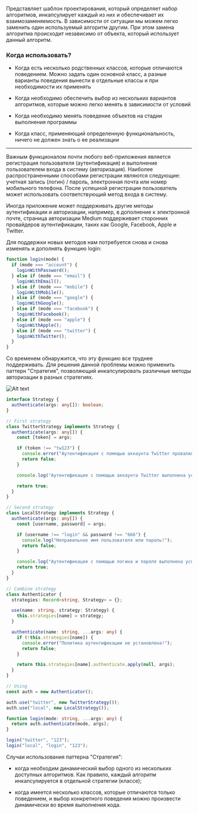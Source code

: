 
Представляет шаблон проектирования, который определяет набор алгоритмов, инкапсулирует каждый из них и обеспечивает их взаимозаменяемость. В зависимости от ситуации мы можем легко заменить один используемый алгоритм другим. При этом замена алгоритма происходит независимо от объекта, который использует данный алгоритм.

### Когда использовать?

- Когда есть несколько родственных классов, которые отличаются поведением. Можно задать один основной класс, а разные варианты поведения вынести в отдельные классы и при необходимости их применять

- Когда необходимо обеспечить выбор из нескольких вариантов алгоритмов, которые можно легко менять в зависимости от условий

- Когда необходимо менять поведение объектов на стадии выполнения программы

- Когда класс, применяющий определенную функциональность, ничего не должен знать о ее реализации

<hr />

Важным функционалом почти любого веб-приложения является регистрация пользователя (аутентификация) и выполнение пользователем входа в систему (авторизация). Наиболее распространенными способами регистрации являются следующие: учетная запись (логин) / пароль, электронная почта или номер мобильного телефона. После успешной регистрации пользователь может использовать соответствующий метод входа в систему.

Иногда приложение может поддерживать другие методы аутентификации и авторизации, например, в дополнение к электронной почте, страница авторизации Medium поддерживает сторонних провайдеров аутентификации, таких как Google, Facebook, Apple и Twitter.

Для поддержки новых методов нам потребуется снова и снова изменять и дополнять функцию login:

```ts
function login(mode) {
  if (mode === "account") {
    loginWithPassword();
  } else if (mode === "email") {
    loginWithEmail();
  } else if (mode === "mobile") {
    loginWithMobile();
  } else if (mode === "google") {
    loginWithGoogle();
  } else if (mode === "facebook") {
    loginWithFacebook();
  } else if (mode === "apple") {
    loginWithApple();
  } else if (mode === "twitter") {
    loginWithTwitter();
  }
}
```

Со временем обнаружится, что эту функцию все труднее поддерживать. Для решения данной проблемы можно применить паттерн "Стратегия", позволяющий инкапсулировать различные методы авторизации в разных стратегиях.

![Alt text](Стратегия%20~%20Strategy.png) 

```ts
interface Strategy {
  authenticate(args: any[]): boolean;
}

// First strategy
class TwitterStrategy implements Strategy {
  authenticate(args: any[]) {
    const [token] = args;

    if (token !== "tw123") {
      console.error("Аутентификация с помощью аккаунта Twitter провалилась!");
      return false;
    }

    console.log("Аутентификация с помощью аккаунта Twitter выполнена успешно!");

    return true;
  }
}

// Second strategy
class LocalStrategy implements Strategy {
  authenticate(args: any[]) {
    const [username, password] = args;

    if (username !== "login" && password !== "666") {
      console.log("Неправильное имя пользователя или пароль!");
      return false;
    }

    console.log("Аутентификация с помощью логина и пароля выполнена успешно!");
    return true;
  }
}

// Combine strategy
class Authenticator {
  strategies: Record<string, Strategy> = {};

  use(name: string, strategy: Strategy) {
    this.strategies[name] = strategy;
  }

  authenticate(name: string, ...args: any) {
    if (!this.strategies[name]) {
      console.error("Политика аутентификации не установлена!");
      return false;
    }

    return this.strategies[name].authenticate.apply(null, args);
  }
}

// Using
const auth = new Authenticator();

auth.use("twitter", new TwitterStrategy());
auth.use("local", new LocalStrategy());

function login(mode: string, ...args: any) {
  return auth.authenticate(mode, args);
}

login("twitter", "123");
login("local", "login", "123");

```

Случаи использования паттерна "Стратегия":

- когда необходим динамический выбор одного из нескольких доступных алгоритмов. Как правило, каждый алгоритм инкапсулируется в отдельной стратегии (классе);

- когда имеется несколько классов, которые отличаются только поведением, и выбор конкретного поведения можно произвести динамически во время выполнения кода.
